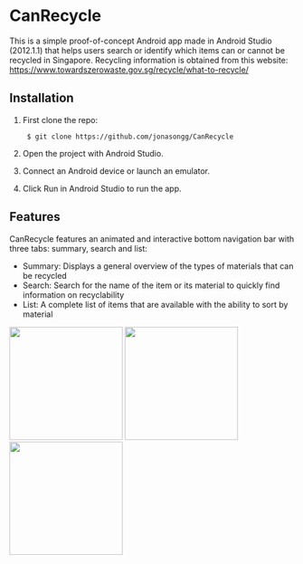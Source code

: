 # CanRecycle
This is a simple proof-of-concept Android app made in Android Studio (2012.1.1) that helps users search or identify which items can or cannot be recycled in Singapore. Recycling information is obtained from this website: https://www.towardszerowaste.gov.sg/recycle/what-to-recycle/

## Installation
1. First clone the repo:
  
        $ git clone https://github.com/jonasongg/CanRecycle

2. Open the project with Android Studio.
3. Connect an Android device or launch an emulator.
4. Click Run in Android Studio to run the app.
## Features
CanRecycle features an animated and interactive bottom navigation bar with three tabs: summary, search and list:
- Summary: Displays a general overview of the types of materials that can be recycled
- Search: Search for the name of the item or its material to quickly find information on recyclability
- List: A complete list of items that are available with the ability to sort by material
<p float="left">
  <img src="https://user-images.githubusercontent.com/120372506/217779457-861212be-866e-4129-8a4e-8a51aadd1352.png" width="200" />
  <img src="https://user-images.githubusercontent.com/120372506/217779536-e6e873db-8013-4f21-b842-c3f6b17374f6.png" width="200" /> 
  <img src="https://user-images.githubusercontent.com/120372506/217779591-b015bd1f-8951-420d-bc7b-eb7f7ba55711.png" width="200" />
</p>
